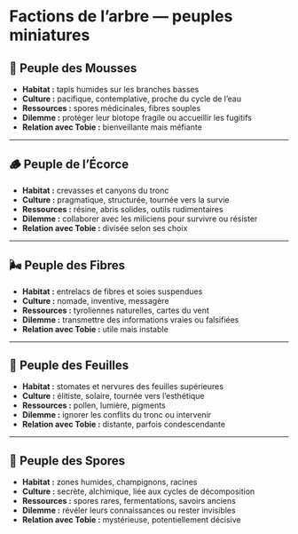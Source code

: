 # Factions de l’arbre — peuples miniatures

## 🌿 Peuple des Mousses

- **Habitat :** tapis humides sur les branches basses
- **Culture :** pacifique, contemplative, proche du cycle de l’eau
- **Ressources :** spores médicinales, fibres souples
- **Dilemme :** protéger leur biotope fragile ou accueillir les fugitifs
- **Relation avec Tobie :** bienveillante mais méfiante

---

## 🪵 Peuple de l’Écorce

- **Habitat :** crevasses et canyons du tronc
- **Culture :** pragmatique, structurée, tournée vers la survie
- **Ressources :** résine, abris solides, outils rudimentaires
- **Dilemme :** collaborer avec les miliciens pour survivre ou résister
- **Relation avec Tobie :** divisée selon ses choix

---

## 🌬️ Peuple des Fibres

- **Habitat :** entrelacs de fibres et soies suspendues
- **Culture :** nomade, inventive, messagère
- **Ressources :** tyroliennes naturelles, cartes du vent
- **Dilemme :** transmettre des informations vraies ou falsifiées
- **Relation avec Tobie :** utile mais instable

---

## 🍃 Peuple des Feuilles

- **Habitat :** stomates et nervures des feuilles supérieures
- **Culture :** élitiste, solaire, tournée vers l’esthétique
- **Ressources :** pollen, lumière, pigments
- **Dilemme :** ignorer les conflits du tronc ou intervenir
- **Relation avec Tobie :** distante, parfois condescendante

---

## 🧫 Peuple des Spores

- **Habitat :** zones humides, champignons, racines
- **Culture :** secrète, alchimique, liée aux cycles de décomposition
- **Ressources :** spores rares, fermentations, savoirs anciens
- **Dilemme :** révéler leurs connaissances ou rester invisibles
- **Relation avec Tobie :** mystérieuse, potentiellement décisive


